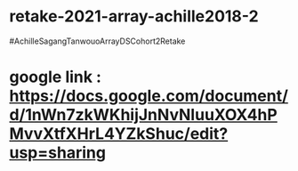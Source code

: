 # retake-2021-array-achille2018-2
#AchilleSagangTanwouoArrayDSCohort2Retake

# google link : https://docs.google.com/document/d/1nWn7zkWKhijJnNvNluuXOX4hPMvvXtfXHrL4YZkShuc/edit?usp=sharing 
